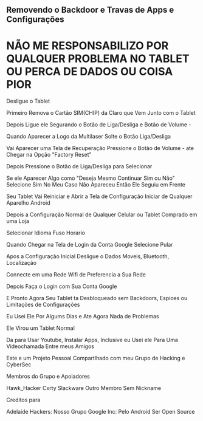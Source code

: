 ## Removendo o Backdoor e Travas de Apps e Configurações

# NÃO ME RESPONSABILIZO POR QUALQUER PROBLEMA NO TABLET OU PERCA DE DADOS OU COISA PIOR

Desligue o Tablet

Primeiro Remova o Cartão SIM(CHIP) da Claro que Vem Junto com o Tablet

Depois Ligue ele Segurando o Botão de Liga/Desliga e Botão de Volume -

Quando Aparecer a Logo da Multilaser Solte o Botão Liga/Desliga

Vai Aparecer uma Tela de Recuperação Pressione o Botão de Volume - ate Chegar na Opção "Factory Reset"

Depois Pressione o Botão de Liga/Desliga para Selecionar

Se ele Aparecer Algo como "Deseja Mesmo Continuar Sim ou Não" Selecione Sim No Meu Caso Não Apareceu Então Ele Seguiu em Frente

Seu Tablet Vai Reiniciar e Abrir a Tela de Configuração Iniciar de Qualquer Aparelho Android

Depois a Configuração Normal de Qualquer Celular ou Tablet Comprado em uma Loja 

Selecionar Idioma Fuso Horario

Quando Chegar na Tela de Login da Conta Google Selecione Pular

Apos a Configuração Inicial Desligue o Dados Moveis, Bluetooth, Localização

Connecte em uma Rede Wifi de Preferencia a Sua Rede

Depois Faça o Login com Sua Conta Google

E Pronto Agora Seu Tablet ta Desbloqueado sem Backdoors, Espioes ou Limitações de Configurações

Eu Usei Ele Por Algums Dias e Ate Agora Nada de Problemas

Ele Virou um Tablet Normal

Da para Usar Youtube, Instalar Apps, Inclusive eu Usei ele Para Uma Videochamada Entre meus Amigos


Este e um Projeto Pessoal Compartlhado com meu Grupo de Hacking e CyberSec


Membros do Grupo e Apoiadores

Hawk_Hacker
Cxrty Slackware
Outro Membro Sem Nickname

Creditos para

Adelaide Hackers: Nosso Grupo
Google Inc: Pelo Android Ser Open Source
